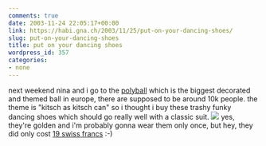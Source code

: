 ```yaml
---
comments: true
date: 2003-11-24 22:05:17+00:00
link: https://habi.gna.ch/2003/11/25/put-on-your-dancing-shoes/
slug: put-on-your-dancing-shoes
title: put on your dancing shoes
wordpress_id: 357
categories:
- none
---
```


next weekend nina and i go to the [polyball](http://www.polyball.ethz.ch/) which is the biggest decorated and themed ball in europe, there are supposed to be around 10k people. 
the theme is "kitsch as kitsch can" so i thought i buy these trashy funky dancing shoes which should go really well with a classic suit.
[![](https://habi.gna.ch/blog/images/goldenshoes-tm.jpg)](https://habi.gna.ch/blog/images/goldenshoes.jpg)
yes, they're golden and i'm probably gonna wear them only once, but hey, they did only cost [19 swiss francs](http://www.xe.com/ucc/) :-)

